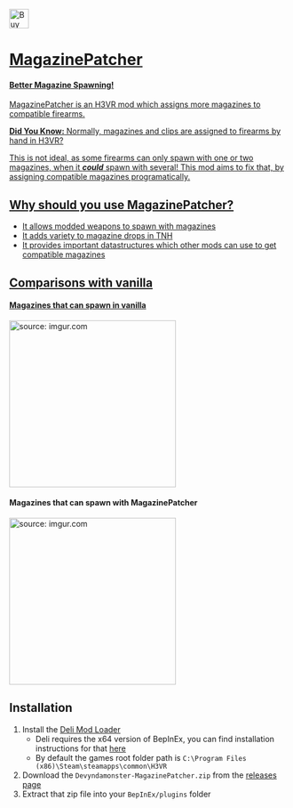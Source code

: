 <a href='https://ko-fi.com/devyn_myers' target='_blank'><img height='20' style='border:0px;height:35px;' src='https://az743702.vo.msecnd.net/cdn/kofi3.png?v=0' border='0' alt='Buy Me a Coffee at ko-fi.com' />

# MagazinePatcher

#### Better Magazine Spawning!

MagazinePatcher is an H3VR mod which assigns more magazines to compatible firearms. 

**Did You Know:** Normally, magazines and clips are assigned to firearms by hand in H3VR?

This is not ideal, as some firearms can only spawn with one or two magazines, when it ***could*** spawn with several! This mod aims to fix that, by assigning compatible magazines programatically.

## Why should you use MagazinePatcher?
- It allows modded weapons to spawn with magazines
- It adds variety to magazine drops in TNH
- It provides important datastructures which other mods can use to get compatible magazines

## Comparisons with vanilla

#### Magazines that can spawn in vanilla
<a href="https://i.imgur.com/BjJHrSa"><img src="https://i.imgur.com/BjJHrSa.jpg" title="source: imgur.com" height="300"/></a>

#### Magazines that can spawn with MagazinePatcher
<a href="https://i.imgur.com/Eb0zFme"><img src="https://i.imgur.com/Eb0zFme.jpg" title="source: imgur.com" height="300"/></a>

## Installation
1. Install the [Deli Mod Loader](https://github.com/Deli-Counter/Deli)
    - Deli requires the x64 version of BepInEx, you can find installation instructions for that [here](https://bepinex.github.io/bepinex_docs/master/articles/user_guide/installation/index.html?tabs=tabid-win)
    - By default the games root folder path is `C:\Program Files (x86)\Steam\steamapps\common\H3VR`
3. Download the `Devyndamonster-MagazinePatcher.zip` from the [releases page](https://github.com/devyndamonster/MagazinePatcher/releases/tag/v0.1.0)
4. Extract that zip file into your `BepInEx/plugins` folder
